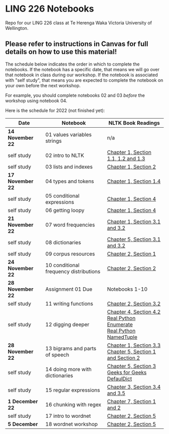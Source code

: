 # LING 226 Notebooks

Repo for our LING 226 class at Te Herenga Waka Victoria University of Wellington. 

## **Please refer to instructions in Canvas for full details on how to use this material!**

The schedule below indicates the order in which to complete the notebooks. If the notebook has a specific date, that means we will go over that notebook in class during our workshop. If the notebook is associated with "self study", that means you are expected to complete the notebook on your own before the next workshop. 

For example, you should complete notebooks 02 and 03 *before* the workshop using notebook 04. 

Here is the schedule for 2022 (not finished yet):

Date | Notebook | NLTK Book Readings
----|----|----
**14 November 22** | 01 values variables strings | n/a
self study | 02 intro to NLTK | [Chapter 1, Section 1.1, 1.2 and 1.3](https://www.nltk.org/book/ch01.html)
self study | 03 lists and indexes | [Chapter 1, Section 2](https://www.nltk.org/book/ch01.html#list_index_term)
**17 November 22**| 04 types and tokens | [Chapter 1, Section 1.4](https://www.nltk.org/book/ch01.html#token_index_term)
self study | 05 conditional expressions | [Chapter 1, Section 4](https://www.nltk.org/book/ch01.html#control_index_term)
self study | 06 getting loopy | [Chapter 1, Section 4](https://www.nltk.org/book/ch01.html#control_index_term)
**21 November 22** | 07 word frequencies | [Chapter 1, Section 3.1 and 3.2](https://www.nltk.org/book/ch01.html#frequency_distribution_index_term)
self study | 08 dictionaries | [Chapter 5, Section 3.1 and 3.2](https://www.nltk.org/book/ch05.html#sec-dictionaries)
self study | 09 corpus resources | [Chapter 2, Section 1](https://www.nltk.org/book/ch02.html)
**24 November 22** | 10 conditional frequency distributions | [Chapter 2, Section 2](https://www.nltk.org/book/ch02.html#conditional_frequency_distribution_index_term)
**28 November 22** | Assignment 01 Due | Notebooks 1-10
self study | 11 writing functions | [Chapter 2, Section 3.2](https://www.nltk.org/book/ch02.html#function_index_term)
self study | 12 digging deeper | [Chapter 4, Section 4.2](https://www.nltk.org/book/ch04.html#tuple_index_term)<br />[Real Python Enumerate](https://www.geeksforgeeks.org/enumerate-in-python/)<br />[Real Python NamedTuple](https://realpython.com/python-namedtuple/)
**28 November 22** | 13 bigrams and parts of speech | [Chapter 1, Section 3.3](https://www.nltk.org/book/ch01.html#bigrams_index_term)<br />[Chapter 5, Section 1 and Section 2](https://www.nltk.org/book/ch05.html#parts_of_speech_index_term)
self study | 14 doing more with dictionaries | [Chapter 5, Section 3](https://www.nltk.org/book/ch05.html#dictionary_index_term) <br /> [Geeks for Geeks DefaulDict](https://www.geeksforgeeks.org/defaultdict-in-python/)
self study | 15 regular expressions | [Chapter 3, Section 3.4 and 3.5](https://www.nltk.org/book/ch03.html#sec-regular-expressions-word-patterns)
**1 December 22** | 16 chunking with regex | [Chapter 7, Section 1 and 2](https://www.nltk.org/book/ch07.html)
self study | 17 intro to wordnet | [Chapter 2, Section 5](https://www.nltk.org/book/ch02.html#wordnet_index_term)
**5 December** | 18 wordnet workshop | [Chapter 2, Section 5](https://www.nltk.org/book/ch02.html#wordnet_index_term)




